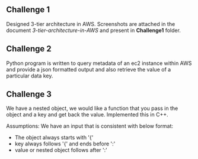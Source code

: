 ## Challenge 1
Designed 3-tier architecture in AWS. Screenshots are attached in the document *3-tier-architecture-in-AWS* and present in **Challenge1** folder.

## Challenge 2
Python program is written to query metadata of an ec2 instance within AWS and provide a json formatted output and also retrieve the value of a particular data key.

## Challenge 3
We have a nested object, we would like a function that you pass in the object and a key and get
back the value.
Implemented this in C++.

Assumptions:
We have an input that is consistent with below format:
* The object always starts with '{'
* key always follows '{' and ends before ':'
* value or nested object follows after ':'


